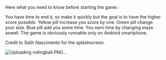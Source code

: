 Here what you need to know before starting the game :

You have time to end it, so make it quickly but the goal is to have the higher score possible.
Yellow pill increase you score by one.
Green pill change your size.
Blue pill add you some time.
You earn time by changing maze aswell.
The game is obviously runnable only on Android smartphone.

Credit to Salih Nascimento for the splashscreen.

![Uploading rollingball.PNG…]()
